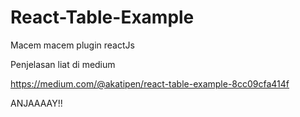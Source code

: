 # React-Table-Example
Macem macem plugin reactJs

Penjelasan liat di medium

https://medium.com/@akatipen/react-table-example-8cc09cfa414f


ANJAAAAY!!
